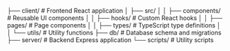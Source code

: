 ├── client/               # Frontend React application
│   ├── src/
│   │   ├── components/  # Reusable UI components
│   │   ├── hooks/      # Custom React hooks
│   │   ├── pages/      # Page components
│   │   ├── types/      # TypeScript type definitions
│   │   └── utils/      # Utility functions
├── db/                  # Database schema and migrations
├── server/             # Backend Express application
└── scripts/            # Utility scripts